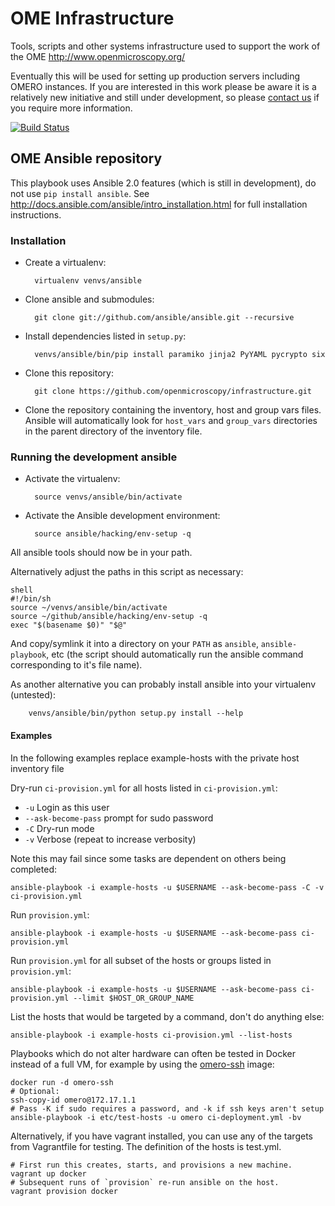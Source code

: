 # OME Infrastructure

Tools, scripts and other systems infrastructure used to support the work of the OME http://www.openmicroscopy.org/

Eventually this will be used for setting up production servers including OMERO instances.
If you are interested in this work please be aware it is a relatively new initiative and still under development, so please [contact us](http://www.openmicroscopy.org/site/community) if you require more information.


[![Build Status](https://travis-ci.org/openmicroscopy/infrastructure.png)](http://travis-ci.org/openmicroscopy/infrastructure)

## OME Ansible repository


This playbook uses Ansible 2.0 features (which is still in development), do not use `pip install ansible`.
See http://docs.ansible.com/ansible/intro_installation.html for full installation instructions.

### Installation

- Create a virtualenv:

        virtualenv venvs/ansible

- Clone ansible and submodules:

        git clone git://github.com/ansible/ansible.git --recursive

- Install dependencies listed in `setup.py`:

        venvs/ansible/bin/pip install paramiko jinja2 PyYAML pycrypto six

- Clone this repository:

        git clone https://github.com/openmicroscopy/infrastructure.git

-  Clone the repository containing the inventory, host and group vars files.
   Ansible will automatically look for `host_vars` and `group_vars` directories in the parent directory of the inventory file.


### Running the development ansible

- Activate the virtualenv:

        source venvs/ansible/bin/activate

- Activate the Ansible development environment:

        source ansible/hacking/env-setup -q

All ansible tools should now be in your path.

Alternatively adjust the paths in this script as necessary:

    shell
    #!/bin/sh
    source ~/venvs/ansible/bin/activate
    source ~/github/ansible/hacking/env-setup -q
    exec "$(basename $0)" "$@"


And copy/symlink it into a directory on your `PATH` as `ansible`, `ansible-playbook`, etc (the script should automatically run the ansible command corresponding to it's file name).

As another alternative you can probably install ansible into your virtualenv (untested):

        venvs/ansible/bin/python setup.py install --help

#### Examples

In the following examples replace example-hosts with the private host inventory file

Dry-run `ci-provision.yml` for all hosts listed in `ci-provision.yml`:
- `-u` Login as this user
- `--ask-become-pass` prompt for sudo password
- `-C` Dry-run mode
- `-v` Verbose (repeat to increase verbosity)

Note this may fail since some tasks are dependent on others being completed:

    ansible-playbook -i example-hosts -u $USERNAME --ask-become-pass -C -v ci-provision.yml

Run `provision.yml`:

    ansible-playbook -i example-hosts -u $USERNAME --ask-become-pass ci-provision.yml

Run `provision.yml` for all subset of the hosts or groups listed in `provision.yml`:

    ansible-playbook -i example-hosts -u $USERNAME --ask-become-pass ci-provision.yml --limit $HOST_OR_GROUP_NAME

List the hosts that would be targeted by a command, don't do anything else:

    ansible-playbook -i example-hosts ci-provision.yml --list-hosts


Playbooks which do not alter hardware can often be tested in Docker instead of a full VM, for example by using the [omero-ssh](https://github.com/manics/ome-docker/blob/omero-ssh/omero-ssh/Dockerfile) image:

    docker run -d omero-ssh
    # Optional:
    ssh-copy-id omero@172.17.1.1
    # Pass -K if sudo requires a password, and -k if ssh keys aren't setup
    ansible-playbook -i etc/test-hosts -u omero ci-deployment.yml -bv

Alternatively, if you have vagrant installed, you can use any of the targets from Vagrantfile for testing. The definition of the hosts is test.yml.

    # First run this creates, starts, and provisions a new machine.
    vagrant up docker
    # Subsequent runs of `provision` re-run ansible on the host.
    vagrant provision docker
